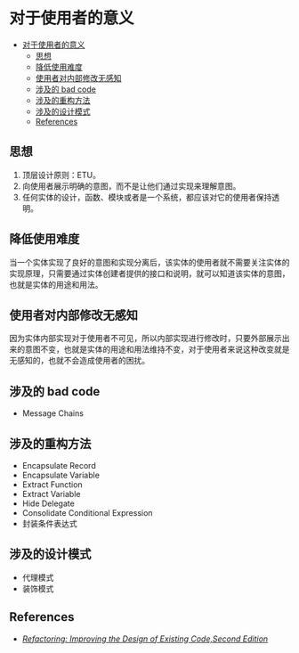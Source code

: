 # 对于使用者的意义


<!-- TOC -->

- [对于使用者的意义](#对于使用者的意义)
    - [思想](#思想)
    - [降低使用难度](#降低使用难度)
    - [使用者对内部修改无感知](#使用者对内部修改无感知)
    - [涉及的 bad code](#涉及的-bad-code)
    - [涉及的重构方法](#涉及的重构方法)
    - [涉及的设计模式](#涉及的设计模式)
    - [References](#references)

<!-- /TOC -->


## 思想
1. 顶层设计原则：ETU。
2. 向使用者展示明确的意图，而不是让他们通过实现来理解意图。
3. 任何实体的设计，函数、模块或者是一个系统，都应该对它的使用者保持透明。


## 降低使用难度
当一个实体实现了良好的意图和实现分离后，该实体的使用者就不需要关注实体的实现原理，只需要通过实体创建者提供的接口和说明，就可以知道该实体的意图，也就是实体的用途和用法。


## 使用者对内部修改无感知
因为实体内部实现对于使用者不可见，所以内部实现进行修改时，只要外部展示出来的意图不变，也就是实体的用途和用法维持不变，对于使用者来说这种改变就是无感知的，也就不会造成使用者的困扰。


## 涉及的 bad code
* Message Chains


## 涉及的重构方法
* Encapsulate Record
* Encapsulate Variable
* Extract Function
* Extract Variable
* Hide Delegate
* Consolidate Conditional Expression
* 封装条件表达式


## 涉及的设计模式
* 代理模式
* 装饰模式


## References
* [*Refactoring: Improving the Design of Existing Code,Second Edition*](https://book.douban.com/subject/30332135/)

